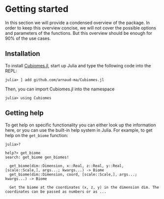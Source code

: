 # Getting started

In this section we will provide a condensed overview of the package. In order to keep this overview concise, we will not cover the possible options and parameters of the functions. But this overview should be enough for 90% of the use cases.

## Installation

To install [Cubiomes.jl](https://github.com/arnaud-ma/Cubiomes.jl), start up Julia and type the following code into the REPL:

```julia-repl
julia> ] add github.com/arnaud-ma/Cubiomes.jl
```

Then, you can import Cubiomes.jl into the namespace

```julia-repl
julia> using Cubiomes
```

## Getting help

To get help on specific functionality you can either look up the information here, or you can use the built-in help system in Julia. For example, to get help on the `get_biome` function:

```julia-repl
julia>?

help?> get_biome
search: get_biome gen_biomes!

  get_biome(dim::Dimension, x::Real, z::Real, y::Real, [scale::Scale,], args...; kwargs...) -> Biome
  get_biome(dim::Dimension, coord, [scale::Scale,], args...; kwargs...) -> Biome

  Get the biome at the coordinates (x, z, y) in the dimension dim. The coordinates can be passed as numbers or as ...
```
